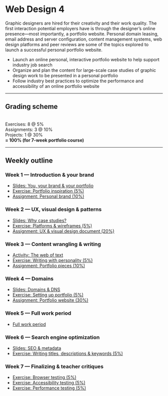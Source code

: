 # Web Design 4

Graphic designers are hired for their creativity and their work quality. The first interaction potential employers have is through the designer’s online presence—most importantly, a portfolio website. Personal domain leasing, email address and server configuration, content management systems, web design platforms and peer reviews are some of the topics explored to launch a successful personal portfolio website.

- Launch an online personal, interactive portfolio website to help support industry job search
- Organize and plan the content for large-scale case studies of graphic design work to be presented in a personal portfolio
- Follow industry best practices to optimize the performance and accessibility of an online portfolio website

---

## Grading scheme

<br>Exercises: 8 @ 5% <br>Assignments: 3 @ 10% <br>Projects: 1 @ 30% <br>**= 100% (for 7-week portfolio course)**

---

## Weekly outline

### Week 1 — Introduction & your brand

- [Slides: You, your brand & your portfolio](week-1/slides-you-your-brand-your-portfolio.md)
- [Exercise: Portfolio inspiration (5%)](week-1/exercise-portfolio-inspiration.md)
- [Assignment: Personal brand (10%)](week-1/assignment-personal-brand.md)

### Week 2 — UX, visual design & patterns

- [Slides: Why case studies?](week-2/slides-why-case-studies.md)
- [Exercise: Platforms & wireframes (5%)](week-2/exercise-platforms-wireframes.md)
- [Assignment: UX & visual design document (20%)](week-1/assignment-ux-visual-design.md)

### Week 3 — Content wrangling & writing

- [Activity: The web of text](week-3/activity-the-web-of-text.md)
- [Exercise: Writing with personality (5%)](week-3/exercise-writing-with-personality.md)
- [Assignment: Portfolio pieces (10%)](week-3/assignment-portfolio-pieces.md)

### Week 4 — Domains

- [Slides: Domains & DNS](week-4/slides-domains-dns.md)
- [Exercise: Setting up portfolio (5%)](week-4/exercise-setting-up-portfolio.md)
- [Assignment: Portfolio website (30%)](week-4/assignment-portfolio-website.md)

### Week 5 — Full work period

- [Full work period](week-5/full-work-period.md)

### Week 6 — Search engine optimization

- [Slides: SEO & metadata](week-6/slides-seo.md)
- [Exercise: Writing titles, descriptions & keywords (5%)](week-6/exercise-writing-titles-desc-keywords.md)

### Week 7 — Finalizing & teacher critiques

- [Exercise: Browser testing (5%)](week-7/exercise-browser-testing.md)
- [Exercise: Accessibility testing (5%)](week-7/exercise-accessibility-testing.md)
- [Exercise: Performance testing (5%)](week-7/exercise-performance-testing.md)

